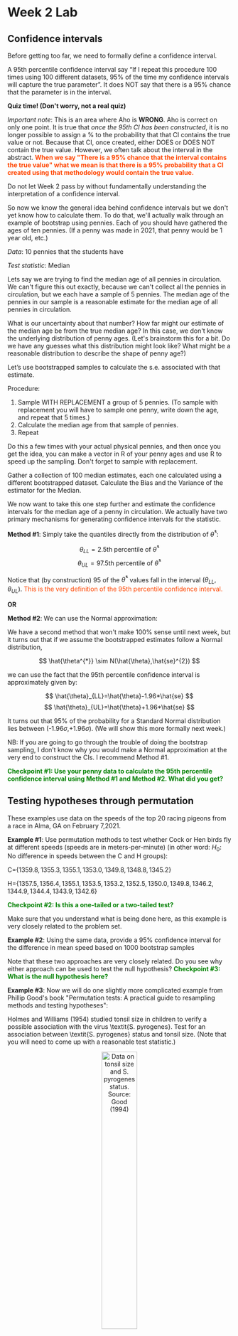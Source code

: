 Week 2 Lab
=============

Confidence intervals
-----------------------

Before getting too far, we need to formally define a confidence interval. 

A 95th percentile confidence interval say “If I repeat this procedure 100 times using 100 different datasets, 95% of the time my confidence intervals will capture the true parameter”. It does NOT say that there is a 95% chance that the parameter is in the interval.

**Quiz time! (Don't worry, not a real quiz)**

*Important note*: This is an area where Aho is **WRONG**. Aho is correct on only one point. It is true that *once the 95th CI has been constructed*, it is no longer possible to assign a $\%$ to the probability that that CI contains the true value or not. Because that CI, once created, either DOES or DOES NOT contain the true value. However, we often talk about the interval in the abstract. **<span style="color: orangered;">When we say "There is a 95$\%$ chance that the interval contains the true value" what we mean is that there is a 95$\%$ probability that a CI created using that methodology would contain the true value.</span>**

Do not let Week 2 pass by without fundamentally understanding the interpretation of a confidence interval. 

So now we know the general idea behind confidence intervals but we don't yet know how to calculate them. To do that, we'll actually walk through an example of bootstrap using pennies. Each of you should have gathered the ages of ten pennies. (If a penny was made in 2021, that penny would be 1 year old, etc.)

*Data*: 10 pennies that the students have

*Test statistic*: Median

Lets say we are trying to find the median age of all pennies in circulation. We can't figure this out exactly, because we can't collect all the pennies in circulation, but we each have a sample of 5 pennies. The median age of the pennies in our sample is a reasonable estimate for the median age of all pennies in circulation. 

What is our uncertainty about that number? How far might our estimate of the median age be from the true median age? In this case, we don't know the underlying distribution of penny ages. (Let's brainstorm this for a bit. Do we have any guesses what this distribution might look like? What might be a reasonable distribution to describe the shape of penny age?) 

Let’s use bootstrapped samples to calculate the s.e. associated with that estimate.

Procedure: 
1. Sample WITH REPLACEMENT a group of 5 pennies. (To sample with replacement you will have to sample one penny, write down the age, and repeat that 5 times.)
2. Calculate the median age from that sample of pennies.
3. Repeat

Do this a few times with your actual physical pennies, and then once you get the idea, you can make a vector in R of your penny ages and use R to speed up the sampling. Don't forget to sample with replacement.

Gather a collection of 100 median estimates, each one calculated using a different bootstrapped dataset. Calculate the Bias and the Variance of the estimator for the Median.

We now want to take this one step further and estimate the confidence intervals for the median age of a penny in circulation. We actually have two primary mechanisms for generating confidence intervals for the statistic.

**Method #1**: Simply take the quantiles directly from the distribution of $\hat{\theta}^{*}$:

$$
\theta_{LL} = \mbox{2.5th percentile of } \hat{\theta}^{*}
$$
$$
\theta_{UL} = \mbox{97.5th percentile of } \hat{\theta}^{*}
$$

Notice that (by construction) 95$%$ of the $\hat{\theta}^{*}$ values fall in the interval $(\theta_{LL},\theta_{UL})$. <span style="color: orangered;">This is the very definition of the 95th percentile confidence interval.</span>

**OR** 

**Method #2**: We can use the Normal approximation:

We have a second method that won't make 100\% sense until next week, but it turns out that if we assume the bootstrapped estimates follow a Normal distribution, 

$$
\hat{\theta^{*}} \sim N(\hat{\theta},\hat{se}^{2})
$$

we can use the fact that the 95th percentile confidence interval is approximately given by:

$$
\hat{\theta}_{LL}=\hat{\theta}-1.96*\hat{se}
$$
$$
\hat{\theta}_{UL}=\hat{\theta}+1.96*\hat{se}
$$

It turns out that 95$\%$ of the probability for a Standard Normal distribution lies between (-1.96$\sigma$,+1.96$\sigma$). (We will show this more formally next week.) 

NB: If you are going to go through the trouble of doing the bootstrap sampling, I don’t know why you would make a Normal approximation at the very end to construct the CIs. I recommend Method #1.

**<span style="color: green;">Checkpoint #1: Use your penny data to calculate the 95th percentile confidence interval using Method #1 and Method #2. What did you get?</span>**

Testing hypotheses through permutation
------------------------------------

These examples use data on the speeds of the top 20 racing pigeons from a race in Alma, GA on February 7,2021. 

**Example #1**: Use permutation methods to test whether Cock or Hen birds fly at different speeds (speeds are in meters-per-minute) (in other word: $H_{0}$: No difference in speeds between the C and H groups):

C=$\{1359.8,1355.3,1355.1,1353.0,1349.8,1348.8,1345.2\}$

H=$\{1357.5,1356.4,1355.1,1353.5,1353.2,1352.5,1350.0,1349.8,1346.2,1344.9,1344.4,1343.9,1342.6\}$

**<span style="color: green;">Checkpoint #2: Is this a one-tailed or a two-tailed test?</span>**

Make sure that you understand what is being done here, as this example is very closely related to the problem set.


**Example #2**: Using the same data, provide a 95% confidence interval for the difference in mean speed based on 1000 bootstrap samples

Note that these two approaches are very closely related. Do you see why either approach can be used to test the null hypothesis? **<span style="color: green;">Checkpoint #3: What is the null hypothesis here?</span>**

**Example #3**: Now we will do one slightly more complicated example from Phillip Good's book "Permutation tests: A practical guide to resampling methods and testing hypotheses":

Holmes and Williams (1954) studied tonsil size in children to verify a possible association with the virus \textit{S. pyrogenes}. Test for an association between \textit{S. pyrogenes} status and tonsil size. (Note that you will need to come up with a reasonable test statistic.)

<div class="figure" style="text-align: center">
<img src="Table2categories.png" alt="Data on tonsil size and S. pyrogenes status. Source: Good (1994)" width="40%" />
<p class="caption">(\#fig:unnamed-chunk-1)Data on tonsil size and S. pyrogenes status. Source: Good (1994)</p>
</div>

Now lets consider the full dataset, where tonsil size is divided into three categories. How would we do the test now? **<span style="color: green;">Checkpoint #4: What is the new test statistic? (There are many options.)</span>** What 'labels' do you permute?

<div class="figure" style="text-align: center">
<img src="Table3categories.png" alt="Fill dataset on tonsil size and S. pyrogenes status. Source: Good (1994)" width="50%" />
<p class="caption">(\#fig:unnamed-chunk-2)Fill dataset on tonsil size and S. pyrogenes status. Source: Good (1994)</p>
</div>

Basics of bootstrap and jackknife
------------------------------------

To get started with bootstrap and jackknife techniques, we start by working through a very simple example. First we simulate some data


```r
x<-seq(0,9,by=1)
```

This will constutute our "data". Let's print the result of sampling with replacement to get a sense for it...


```r
table(sample(x,size=length(x),replace=T))
```

```
## 
## 1 3 5 6 7 9 
## 1 2 1 2 3 1
```

Now we will write a little script to take bootstrap samples and calculate the means of each of these bootstrap samples


```r
xmeans<-vector(length=1000)
for (i in 1:1000)
  {
  xmeans[i]<-mean(sample(x,replace=T))
  }
```

The actual number of bootstrapped samples is arbitrary *at this point* but there are ways of characterizing the precision of the bootstrap (jackknife-after-bootstrap) which might inform the number of bootstrap samples needed. *In practice*, people tend to pick some arbitrary but large number of bootstrap samples because computers are so fast that it is often easy to draw far more samples than are actually needed. When calculation of the statistic is slow (as might be the case if you are using the samples to construct a phylogeny, for example), then you would need to be more concerned with the number of bootstrap samples. 

First, lets just look at a histogram of the bootstrapped means and plot the actual sample mean on the histogram for comparison



```r
hist(xmeans,breaks=30,col="pink")
abline(v=mean(x),lwd=2)
```

<img src="Week-2-lab_files/figure-html/unnamed-chunk-6-1.png" width="672" />

Calculating bias and standard error
-----------------------------------

From these we can calculate the bias and standard deviation for the mean (which is the "statistic"):

$$
\widehat{Bias_{boot}} = \left(\frac{1}{k}\sum^{k}_{i=1}\theta^{*}_{i}\right)-\hat{\theta}
$$


```r
bias.boot<-mean(xmeans)-mean(x)
bias.boot
```

```
## [1] -0.0543
```

```r
hist(xmeans,breaks=30,col="pink")
abline(v=mean(x),lwd=5,col="black")
abline(v=mean(xmeans),lwd=2,col="yellow")
```

<img src="Week-2-lab_files/figure-html/unnamed-chunk-7-1.png" width="672" />

$$
\widehat{s.e._{boot}} = \sqrt{\frac{1}{k-1}\sum^{k}_{i=1}(\theta^{*}_{i}-\bar{\theta^{*}})^{2}}
$$


```r
se.boot<-sd(xmeans)
```

We can find the confidence intervals in two ways:

Method #1: Assume the bootstrap statistics are normally distributed


```r
LL.boot<-mean(xmeans)-1.96*se.boot #where did 1.96 come from?
UL.boot<-mean(xmeans)+1.96*se.boot
LL.boot
```

```
## [1] 2.686381
```

```r
UL.boot
```

```
## [1] 6.205019
```

Method #2: Simply take the quantiles of the bootstrap statistics


```r
quantile(xmeans,c(0.025,0.975))
```

```
##   2.5%  97.5% 
## 2.6975 6.2000
```

Let's compare this to what we would have gotten if we had used normal distribution theory. First we have to calculate the standard error:


```r
se.normal<-sqrt(var(x)/length(x))
LL.normal<-mean(x)-qt(0.975,length(x)-1)*se.normal
UL.normal<-mean(x)+qt(0.975,length(x)-1)*se.normal
LL.normal
```

```
## [1] 2.334149
```

```r
UL.normal
```

```
## [1] 6.665851
```

In this case, the confidence intervals we got from the normal distribution theory are too wide.

**<span style="color: green;">Checkpoint #6: Does it make sense why the normal distribution theory intervals are too wide?</span>** Because the original were were uniformly distributed, the data has higher variance than would be expected and therefore the standard error is higher than would be expected.

There are two packages that provide functions for bootstrapping, 'boot' and 'boostrap'. We will start by using the 'bootstrap' package, which was originally designed for Efron and Tibshirani's monograph on the bootstrap. 

To test the main functionality of the 'bootstrap' package, we will use the data we already have. The 'bootstrap' function requires the input of a user-defined function to calculate the statistic of interest. Here I will write a function that calculates the mean of the input values.


```r
library(bootstrap)
theta<-function(x)
  {
    mean(x)
  }
results<-bootstrap(x=x,nboot=1000,theta=theta)
results
```

```
## $thetastar
##    [1] 4.1 4.2 5.9 5.6 3.0 4.0 4.5 6.7 5.7 4.9 3.6 3.4 4.2 4.5 6.4 4.1 3.3 4.4
##   [19] 3.9 4.1 4.2 5.5 4.1 4.4 5.4 4.4 4.0 5.2 3.8 4.2 4.3 4.0 4.6 4.0 3.7 4.8
##   [37] 4.9 4.3 5.3 5.0 3.1 5.7 2.8 4.7 3.4 4.7 4.5 3.8 4.3 5.7 3.4 4.2 3.9 4.3
##   [55] 4.4 4.4 5.6 5.3 4.7 3.3 3.7 3.4 3.5 6.4 4.0 4.8 4.4 4.7 4.7 3.6 3.8 4.1
##   [73] 5.7 2.8 4.9 4.9 5.6 4.8 3.8 5.8 5.6 3.9 4.8 3.9 5.1 4.3 6.0 5.3 2.3 5.4
##   [91] 6.7 4.3 4.4 4.5 5.1 4.4 6.1 5.1 4.2 4.3 4.4 4.6 5.0 3.8 3.8 4.2 4.9 4.2
##  [109] 3.3 3.6 4.5 4.3 3.7 4.6 3.9 4.4 4.7 5.5 4.2 4.5 3.1 4.8 5.0 4.6 5.4 4.4
##  [127] 4.0 1.3 4.8 5.2 4.6 4.1 5.5 4.2 5.6 4.3 3.3 5.8 4.6 4.2 4.9 3.7 5.3 3.9
##  [145] 2.8 5.3 4.0 4.9 3.6 3.0 4.0 4.5 3.4 3.6 4.4 5.3 3.6 6.7 4.5 3.2 5.4 3.9
##  [163] 3.9 4.9 4.7 3.2 5.0 6.8 4.4 3.8 3.9 4.9 4.6 3.4 4.1 3.7 5.8 4.6 4.7 4.3
##  [181] 5.4 4.6 4.9 5.2 5.4 5.2 4.4 5.6 4.2 3.2 5.5 3.9 5.1 5.7 3.9 4.7 4.8 4.9
##  [199] 6.2 2.7 4.2 4.7 6.7 5.0 4.7 5.0 3.2 5.5 4.6 4.1 5.7 4.5 4.8 4.5 4.3 3.7
##  [217] 4.5 4.4 5.5 3.5 3.8 3.1 4.6 3.6 6.0 4.1 3.7 3.8 3.9 4.7 4.6 6.6 3.8 6.0
##  [235] 4.1 4.3 3.3 6.1 4.8 4.1 5.2 5.4 4.2 5.5 4.4 4.1 4.2 4.4 5.2 5.5 3.2 5.1
##  [253] 2.6 3.7 3.8 4.7 5.4 3.5 4.8 4.0 2.7 4.9 5.7 4.7 5.5 5.0 3.4 4.3 5.4 4.1
##  [271] 4.5 5.1 3.3 4.4 3.9 4.2 5.3 4.7 6.5 6.7 2.8 4.8 3.9 5.4 4.1 5.5 5.1 4.4
##  [289] 5.9 4.6 3.6 3.6 2.9 4.0 4.4 4.5 5.3 4.0 4.8 3.5 3.8 3.7 4.8 5.0 3.7 5.3
##  [307] 4.4 4.4 3.2 3.7 6.1 3.7 4.3 4.2 5.8 4.9 5.3 4.6 5.1 6.0 4.5 2.3 2.8 3.2
##  [325] 4.3 2.9 4.3 4.3 4.7 5.0 4.3 5.3 3.5 3.3 4.4 5.5 3.8 4.5 3.4 4.7 3.8 4.8
##  [343] 3.5 5.6 4.7 5.0 4.9 4.1 5.0 5.8 4.8 4.9 4.1 4.5 4.8 4.4 4.7 2.9 5.9 3.3
##  [361] 5.3 5.2 4.7 4.3 4.9 3.4 5.6 4.6 6.7 4.1 5.0 5.2 3.7 2.2 5.1 3.7 4.0 4.5
##  [379] 5.1 4.6 4.6 5.7 5.4 4.1 4.9 6.8 5.3 4.6 3.5 3.8 4.6 4.1 3.7 3.7 5.0 4.5
##  [397] 5.1 4.1 4.5 4.1 3.5 3.5 4.8 4.6 4.4 4.1 5.3 3.8 5.2 4.5 4.1 4.9 4.3 4.9
##  [415] 3.8 4.8 3.4 4.2 4.3 4.1 4.1 4.0 4.5 3.5 4.7 5.0 5.2 3.2 4.5 4.4 4.3 4.4
##  [433] 4.3 4.3 3.0 4.6 3.8 3.9 3.6 4.6 4.5 5.3 5.7 6.3 3.8 3.6 5.3 4.8 5.0 2.3
##  [451] 3.8 3.8 3.9 3.5 3.6 3.5 4.8 3.5 6.6 4.3 3.7 4.5 5.2 3.5 4.8 6.9 5.8 5.7
##  [469] 5.9 5.6 4.3 4.8 6.8 2.7 3.4 5.0 3.5 6.3 4.0 2.2 4.3 4.5 5.0 4.9 5.7 2.8
##  [487] 4.3 4.0 4.1 4.6 4.0 3.3 2.4 3.8 4.4 4.4 4.6 4.1 4.6 5.1 6.5 3.9 5.1 4.3
##  [505] 2.8 4.0 6.2 1.6 3.2 4.8 4.3 5.5 5.0 3.5 4.5 4.3 5.4 5.9 4.1 4.9 4.7 4.0
##  [523] 5.2 5.8 4.9 4.4 2.6 4.6 4.7 3.6 3.9 3.4 3.7 6.4 4.8 6.5 3.9 4.2 3.1 5.0
##  [541] 4.6 5.8 5.0 4.0 3.9 5.2 4.0 4.9 3.7 2.3 2.9 3.4 3.8 5.5 4.0 5.5 3.4 2.5
##  [559] 2.9 6.0 6.3 4.5 4.2 5.0 3.2 4.4 3.7 4.4 5.2 4.0 6.5 3.6 4.6 5.6 3.9 2.0
##  [577] 3.4 3.8 5.7 3.8 5.0 4.3 5.8 4.9 4.4 5.7 4.3 5.1 4.4 3.0 2.8 5.1 6.4 4.6
##  [595] 3.5 6.0 3.8 3.6 4.3 4.3 4.0 6.9 5.3 4.5 5.6 5.7 2.9 4.6 4.6 5.1 4.6 4.6
##  [613] 3.6 3.2 4.6 3.6 5.6 4.4 2.5 5.1 2.4 4.3 4.5 4.4 4.8 5.6 5.6 3.9 4.5 5.0
##  [631] 5.3 4.3 2.7 4.1 3.7 5.4 4.9 3.6 4.4 5.4 5.0 4.1 3.2 4.8 4.6 4.5 2.7 4.8
##  [649] 4.2 3.8 5.4 4.4 4.3 4.7 5.9 4.2 5.8 4.2 3.3 4.9 2.6 4.0 4.5 3.3 3.0 5.7
##  [667] 5.2 3.8 3.8 3.5 4.8 4.2 3.4 4.5 4.5 5.6 2.8 4.8 3.2 3.7 3.6 4.1 4.6 4.7
##  [685] 5.1 3.7 4.5 4.4 5.0 4.1 5.2 4.8 3.8 3.8 5.1 3.6 5.4 4.2 4.8 3.9 5.1 6.2
##  [703] 3.5 4.2 4.7 4.3 4.2 6.2 4.5 4.7 4.3 4.9 5.0 4.9 3.6 4.6 4.7 4.9 5.3 5.4
##  [721] 5.7 5.3 5.1 4.8 5.7 4.8 4.3 4.5 4.5 5.7 3.2 3.5 3.8 3.9 4.4 4.7 4.7 5.3
##  [739] 3.7 4.9 4.3 4.0 4.1 3.9 5.3 2.9 5.2 4.5 4.5 5.4 4.4 5.1 3.8 3.2 4.2 4.3
##  [757] 5.6 2.9 2.5 3.3 3.2 4.1 3.8 4.5 5.0 4.0 4.3 3.6 4.8 5.2 5.8 5.8 5.4 1.7
##  [775] 4.6 4.5 4.2 3.3 3.9 4.7 6.2 4.1 4.8 5.1 5.6 4.1 4.9 5.0 5.2 3.9 4.8 6.1
##  [793] 5.8 4.0 3.1 3.5 4.9 3.6 5.4 3.4 5.2 5.4 4.1 4.3 5.0 3.6 5.0 4.8 5.1 5.4
##  [811] 6.1 4.9 5.9 4.6 4.3 4.4 4.6 4.3 5.2 3.5 3.6 2.9 4.5 3.7 4.8 4.9 3.8 5.1
##  [829] 3.8 5.0 6.5 4.9 4.4 4.6 4.2 2.9 5.1 4.6 5.3 4.0 5.8 5.8 4.7 5.5 5.5 5.2
##  [847] 5.1 5.0 5.1 5.6 4.5 5.1 4.3 3.7 4.0 4.9 5.1 5.3 5.4 5.3 5.2 6.7 3.7 6.5
##  [865] 5.2 3.7 4.5 3.9 5.8 3.2 5.1 3.9 3.7 4.6 2.7 5.0 5.4 3.2 4.2 4.8 3.7 3.7
##  [883] 2.4 3.0 3.5 5.3 4.5 4.2 4.7 4.9 5.0 3.5 4.9 5.3 4.1 4.6 4.3 3.2 5.3 4.9
##  [901] 4.0 5.2 3.8 4.6 3.7 3.6 5.4 4.8 4.0 3.6 3.8 3.5 4.6 5.2 4.0 4.5 5.5 4.6
##  [919] 5.2 3.0 6.5 3.7 5.0 5.2 5.0 2.2 5.7 4.2 5.2 4.6 6.3 5.0 5.8 3.2 4.4 3.4
##  [937] 2.9 4.4 5.4 5.2 4.2 4.2 4.0 5.0 4.8 4.4 5.1 3.2 5.8 2.3 4.9 4.4 4.0 5.0
##  [955] 5.6 3.8 6.0 4.2 4.0 5.0 4.0 4.1 3.8 2.3 3.5 5.7 5.3 3.6 3.9 6.3 3.9 3.7
##  [973] 4.8 5.0 4.6 4.1 4.4 3.5 3.6 4.0 4.7 4.3 5.4 6.3 5.0 4.5 3.9 4.2 3.6 4.0
##  [991] 3.4 5.3 4.3 5.0 3.2 4.0 4.4 4.3 5.8 4.1
## 
## $func.thetastar
## NULL
## 
## $jack.boot.val
## NULL
## 
## $jack.boot.se
## NULL
## 
## $call
## bootstrap(x = x, nboot = 1000, theta = theta)
```

```r
quantile(results$thetastar,c(0.025,0.975))
```

```
##   2.5%  97.5% 
## 2.7000 6.3025
```

Notice that we get exactly what we got last time. This illustrates an important point, which is that the bootstrap functions are often no easier to use than something you could write yourself.

You can also define a function of the bootstrapped statistics (we have been calling this theta) to pull out immediately any summary statistics you are interested in from the bootstrapped thetas.

Here I will write a function that calculates the bias of my estimate of the mean (which is 4.5 [i.e. the mean of the number 0,1,2,3,4,5,6,7,8,9])


```r
bias<-function(x)
  {
  mean(x)-4.5
  }
results<-bootstrap(x=x,nboot=1000,theta=theta,func=bias)
results
```

```
## $thetastar
##    [1] 6.4 5.2 4.3 5.7 3.9 4.1 4.5 5.4 5.2 3.3 2.9 2.7 3.4 4.2 5.4 5.1 3.3 2.2
##   [19] 3.4 4.9 5.5 5.9 3.8 2.8 2.6 5.6 4.8 4.5 3.8 2.5 3.9 5.0 4.5 3.0 5.5 4.0
##   [37] 6.2 6.8 4.9 5.1 6.3 5.2 3.4 3.5 4.2 4.5 5.5 5.2 3.9 4.4 3.7 2.7 4.2 3.6
##   [55] 4.3 5.8 4.1 3.8 5.0 3.5 3.8 5.4 6.0 4.5 4.7 5.3 2.9 4.8 3.1 4.5 5.4 5.5
##   [73] 3.4 4.5 2.8 3.6 5.0 4.5 5.5 5.3 5.1 4.1 5.7 4.7 5.8 3.2 5.1 4.5 5.3 4.9
##   [91] 5.0 4.8 5.3 4.7 4.2 4.6 4.7 5.1 4.0 4.7 4.3 5.2 5.6 3.8 4.7 3.1 3.6 3.9
##  [109] 3.8 5.0 5.5 4.0 5.9 4.5 4.7 4.6 6.0 4.3 3.8 2.0 4.5 4.2 4.4 3.6 4.4 5.0
##  [127] 6.4 3.4 2.6 6.8 4.7 6.0 3.6 6.7 3.4 5.5 3.6 6.6 5.9 5.1 5.8 4.7 2.9 6.9
##  [145] 3.0 4.8 4.8 4.0 3.3 3.7 3.9 4.4 4.4 3.7 3.0 3.1 4.5 6.3 3.8 5.0 6.1 3.8
##  [163] 3.1 5.3 4.6 3.5 3.9 5.1 5.4 5.5 3.8 4.0 2.9 3.9 4.5 5.2 4.6 6.1 5.1 4.2
##  [181] 4.8 5.3 3.8 3.7 3.5 3.9 4.9 4.9 4.4 4.5 4.8 3.5 5.9 2.9 5.0 4.8 3.6 3.5
##  [199] 4.7 5.5 4.6 3.3 3.8 5.1 4.1 5.2 5.6 3.3 3.1 5.0 4.5 3.9 5.4 3.9 3.0 5.1
##  [217] 4.2 6.5 4.1 4.3 4.4 3.4 6.2 4.7 4.5 2.9 4.2 5.2 3.4 5.2 4.5 4.8 5.8 4.7
##  [235] 5.4 4.2 5.0 6.5 4.1 4.9 4.2 5.6 6.6 5.1 5.5 2.8 3.2 5.1 5.2 5.9 3.7 4.4
##  [253] 4.3 4.6 3.1 4.3 6.1 5.4 3.9 3.5 4.9 4.5 5.0 4.5 4.5 6.6 3.8 3.2 4.3 3.7
##  [271] 2.1 5.2 5.2 4.3 3.9 5.3 5.2 5.3 3.8 5.0 2.8 3.4 3.5 3.9 5.6 3.3 5.6 3.5
##  [289] 4.1 4.6 4.6 3.1 5.5 3.8 3.6 5.0 4.4 4.1 3.8 2.5 4.9 4.2 4.8 5.2 6.1 4.0
##  [307] 5.1 3.6 4.8 4.1 4.9 4.7 3.1 4.5 2.8 4.6 3.3 4.8 4.2 4.6 4.8 4.5 3.5 3.5
##  [325] 4.2 4.7 4.5 5.1 5.2 4.2 3.6 3.7 4.9 5.4 4.7 5.9 5.1 3.3 4.7 5.8 4.5 3.9
##  [343] 3.5 5.4 2.6 5.0 5.5 3.3 4.5 3.7 4.1 5.8 3.8 3.8 2.9 2.2 2.8 5.0 3.8 5.6
##  [361] 2.6 3.5 4.1 5.2 4.4 3.3 4.8 5.0 5.9 2.5 5.4 5.0 5.9 3.2 4.4 6.0 4.6 5.2
##  [379] 3.0 3.7 3.6 4.8 4.0 5.2 3.7 5.5 4.8 5.5 5.5 5.2 3.6 4.2 4.3 5.1 4.6 5.0
##  [397] 3.9 4.9 3.5 5.3 5.0 4.1 4.6 4.1 4.3 5.5 6.3 3.3 4.7 4.0 4.8 5.2 5.0 5.0
##  [415] 3.2 4.4 3.7 3.7 4.8 5.5 6.1 3.7 3.7 4.7 2.8 5.1 2.6 6.3 4.1 5.1 3.7 6.0
##  [433] 4.8 5.6 2.2 4.5 5.8 4.8 4.4 4.1 5.3 4.8 4.7 5.1 2.7 4.2 4.5 4.9 3.6 5.9
##  [451] 3.8 4.9 3.6 5.4 3.9 3.7 4.0 4.1 4.1 4.2 4.8 4.2 4.1 5.5 4.9 4.9 7.2 4.4
##  [469] 4.0 4.6 4.0 5.4 3.5 3.4 4.4 4.6 5.9 5.2 3.6 6.0 4.0 2.7 4.8 2.6 4.1 4.7
##  [487] 4.5 3.6 4.8 4.4 4.0 3.7 4.1 3.0 3.7 4.7 4.1 4.3 4.7 6.7 4.1 5.4 3.0 4.5
##  [505] 4.2 5.0 5.1 5.1 4.8 4.2 5.3 5.6 5.7 5.1 3.8 5.8 4.6 5.7 3.8 4.0 3.5 4.6
##  [523] 3.4 5.7 4.4 3.6 4.0 3.5 4.4 5.0 5.1 5.1 5.2 4.8 5.0 4.1 5.2 5.5 6.0 3.9
##  [541] 4.8 4.5 3.2 4.4 3.3 4.5 4.4 3.7 3.1 4.4 4.1 4.2 4.7 3.9 3.1 3.4 4.8 5.5
##  [559] 5.6 5.2 4.4 3.7 3.1 4.8 5.5 5.0 5.4 3.7 4.4 4.9 3.9 5.2 4.3 5.0 4.2 3.5
##  [577] 4.5 4.8 4.6 5.3 3.8 5.2 4.6 4.4 5.0 4.2 4.7 3.4 3.9 4.4 3.6 5.2 4.4 3.3
##  [595] 4.9 3.8 4.0 4.0 6.3 5.5 4.7 3.6 3.6 4.5 3.8 5.6 3.7 5.0 5.0 4.5 3.1 4.1
##  [613] 4.7 3.3 4.8 5.6 1.9 4.0 5.4 4.4 3.7 4.1 4.0 4.4 5.0 4.6 4.4 5.2 5.1 6.1
##  [631] 4.2 3.6 4.4 5.1 5.2 5.4 5.4 3.8 4.7 4.6 4.1 5.5 6.4 5.8 4.8 6.1 4.7 3.4
##  [649] 4.8 4.5 4.4 4.4 5.5 5.1 4.2 3.4 3.4 7.3 5.3 4.9 4.0 5.2 5.5 4.5 4.8 3.8
##  [667] 5.2 3.9 5.8 4.3 5.1 6.0 4.4 6.0 3.2 5.6 5.8 4.2 5.3 4.2 3.8 4.3 6.7 4.4
##  [685] 4.6 4.3 4.3 3.8 2.9 3.6 4.3 4.7 5.0 3.6 4.2 5.5 4.9 5.8 4.7 5.2 4.4 3.4
##  [703] 3.6 4.7 3.2 4.4 3.7 5.4 4.3 3.6 4.5 5.9 4.0 6.0 4.8 4.9 5.1 5.9 5.2 4.6
##  [721] 6.0 5.9 3.9 2.9 6.3 5.6 5.2 4.8 5.4 3.4 4.8 4.5 4.7 4.8 2.5 3.0 3.7 5.4
##  [739] 5.3 3.3 4.2 4.7 3.3 4.8 5.8 5.1 4.4 3.3 3.6 5.0 4.9 5.0 4.9 3.8 4.2 4.2
##  [757] 2.8 3.9 4.8 4.6 3.6 2.4 4.1 5.3 4.7 3.9 3.6 3.7 4.8 5.1 4.2 5.0 5.2 4.6
##  [775] 6.2 6.0 6.1 2.9 3.5 5.7 3.9 3.7 4.5 5.3 4.2 3.3 4.4 4.2 3.1 4.4 4.2 3.6
##  [793] 4.8 4.3 4.2 4.4 4.9 4.2 5.1 3.6 2.2 4.8 3.9 5.3 5.0 4.6 6.2 2.9 4.3 4.9
##  [811] 4.8 4.9 5.6 5.1 3.0 6.1 4.3 4.6 4.4 4.5 4.8 2.4 3.7 5.0 5.2 3.9 4.3 4.9
##  [829] 6.4 3.1 4.8 4.7 3.1 3.7 4.0 4.8 5.5 3.2 4.5 4.9 4.9 4.7 3.5 4.3 5.4 4.9
##  [847] 3.1 5.8 4.3 4.2 3.8 4.2 3.7 4.4 5.0 5.3 5.5 3.5 5.2 4.9 6.2 4.6 5.8 5.2
##  [865] 3.6 3.5 4.6 4.9 6.6 3.9 3.3 2.5 5.2 4.8 5.2 4.3 5.4 3.8 3.8 3.6 3.3 7.2
##  [883] 6.0 3.5 5.0 3.8 5.3 4.9 3.8 5.4 3.6 4.6 4.8 3.8 4.5 4.8 5.4 6.0 3.9 4.5
##  [901] 4.0 5.7 5.6 3.0 4.4 5.1 6.2 3.5 4.3 5.3 3.8 5.1 5.7 4.4 3.8 3.3 6.6 4.7
##  [919] 3.6 4.6 5.5 3.1 5.0 2.9 2.7 3.5 4.6 4.4 5.7 3.9 5.2 5.7 6.7 4.2 4.0 5.0
##  [937] 4.0 3.9 5.4 5.2 4.8 4.5 6.3 4.2 6.0 4.4 6.5 3.7 6.2 3.7 5.0 3.7 2.9 4.3
##  [955] 5.9 6.5 5.7 6.4 4.7 5.5 4.4 4.8 3.5 3.6 4.6 3.3 5.4 2.7 5.6 2.9 4.7 3.8
##  [973] 4.3 3.5 5.7 3.8 4.6 3.6 4.0 4.5 3.3 5.3 4.1 3.9 3.1 4.8 4.7 3.0 4.8 3.9
##  [991] 2.4 6.1 3.2 5.1 3.8 2.1 3.8 3.2 4.8 4.9
## 
## $func.thetastar
## [1] -0.0077
## 
## $jack.boot.val
##  [1]  0.52521994  0.38276836  0.35226586  0.15000000  0.01162791 -0.06307278
##  [7] -0.19076087 -0.41860465 -0.46607670 -0.56040462
## 
## $jack.boot.se
## [1] 1.085112
## 
## $call
## bootstrap(x = x, nboot = 1000, theta = theta, func = bias)
```

Compare this to 'bias.boot' (our result from above). Why might it not be the same? Try running the same section of code several times. See how the value of the bias ($func.thetastar) jumps around? We should not be surprised by this because we can look at the jackknife-after-bootstrap estimate of the standard error of the function (in this case, that function is the bias) and we can see that it is not so small that we wouldn't expect some variation in these values.

Remember, everything we have discussed today are estimates. The statistic as applied to your data will change with new data, as will the standard error, the confidence intervals - everything! All of these values have sampling distributions and are subject to change if you repeated the procedure with new data.

Note that we can calculate any function of $\theta^{*}$. A simple example would be the 72nd percentile:


```r
perc72<-function(x)
  {
  quantile(x,probs=c(0.72))
  }
results<-bootstrap(x=x,nboot=1000,theta=theta,func=perc72)
results
```

```
## $thetastar
##    [1] 3.5 4.7 5.5 5.1 4.0 5.4 4.8 4.5 4.5 4.7 5.4 4.0 4.8 3.7 3.2 4.1 4.2 4.3
##   [19] 4.7 4.7 3.3 3.0 4.6 3.4 5.1 4.5 3.1 3.4 4.5 4.2 3.3 4.1 4.6 5.3 3.6 3.9
##   [37] 5.4 4.7 4.0 4.2 4.7 4.8 4.5 3.8 5.2 4.1 5.4 4.7 5.2 3.5 2.2 4.6 4.7 5.7
##   [55] 3.9 5.6 4.4 4.7 4.6 3.1 4.1 2.1 3.8 5.6 3.7 3.7 4.9 5.0 3.6 6.5 4.8 7.2
##   [73] 5.1 4.8 6.0 4.9 3.9 2.8 6.0 4.5 4.0 4.0 4.7 4.5 3.4 4.8 3.4 2.9 2.9 3.0
##   [91] 5.5 6.4 5.6 3.4 4.5 4.3 4.6 4.4 5.5 4.4 5.8 3.5 5.5 3.9 3.4 5.5 4.5 5.3
##  [109] 4.9 2.6 4.4 4.1 3.5 5.8 4.3 5.6 5.0 5.8 4.7 4.5 5.5 4.3 4.9 4.0 4.1 6.1
##  [127] 4.8 5.2 3.5 4.5 3.9 5.1 3.9 4.1 3.9 3.2 4.7 5.4 4.5 4.7 5.9 4.2 5.4 4.4
##  [145] 5.5 5.4 3.9 2.8 5.2 3.1 4.3 3.5 4.2 6.2 5.6 5.4 4.5 4.9 4.4 4.8 5.5 4.1
##  [163] 3.8 4.8 5.8 4.8 3.8 5.6 4.9 4.4 3.4 3.6 4.0 2.5 6.0 4.6 3.9 2.7 3.5 2.7
##  [181] 5.4 4.5 5.6 5.2 4.3 3.9 3.9 3.2 4.7 4.7 5.3 5.3 3.2 2.7 4.8 4.6 4.6 5.1
##  [199] 6.0 5.4 2.9 5.8 6.2 3.6 5.1 4.2 5.4 5.2 5.1 3.8 4.9 5.5 6.4 4.8 3.0 4.8
##  [217] 5.6 5.0 4.2 3.0 3.9 3.6 4.1 5.1 4.5 5.8 4.5 5.4 4.7 4.7 3.5 4.8 5.2 3.2
##  [235] 3.5 4.8 3.8 4.7 4.3 5.1 2.9 3.8 4.8 6.0 3.1 3.7 4.5 5.7 3.8 3.5 4.1 4.4
##  [253] 4.9 5.3 4.6 4.4 5.1 4.4 3.8 2.7 4.0 5.9 4.0 4.6 3.8 4.3 4.4 2.5 5.0 5.7
##  [271] 4.9 4.1 4.8 4.9 4.8 3.8 5.4 4.6 4.1 5.6 5.1 2.9 3.7 6.4 3.7 5.1 5.8 3.6
##  [289] 4.1 4.8 4.5 5.4 4.1 5.3 4.1 5.3 3.3 5.6 5.2 3.6 4.2 3.8 3.1 4.6 4.7 5.3
##  [307] 4.2 3.6 3.6 4.4 4.3 4.9 6.2 4.8 3.4 4.3 6.3 3.7 4.4 4.7 3.7 4.3 4.9 4.7
##  [325] 7.0 4.9 5.3 3.9 2.9 3.6 3.9 5.6 3.7 3.7 4.5 5.1 4.4 3.7 4.7 3.4 3.6 3.9
##  [343] 6.0 4.8 4.7 5.0 5.0 7.2 5.1 2.3 5.5 4.3 4.4 5.3 4.7 4.3 5.4 5.1 3.7 3.1
##  [361] 4.6 5.1 4.4 4.6 5.5 4.6 4.8 4.1 3.8 5.5 4.9 4.0 4.3 3.8 6.2 6.1 5.2 4.2
##  [379] 4.8 5.0 3.9 3.1 5.1 5.7 3.9 3.7 6.2 4.6 5.3 4.3 4.4 5.1 4.8 4.1 5.1 3.8
##  [397] 3.7 3.6 4.9 5.3 4.5 4.6 4.6 3.5 6.2 4.4 5.8 5.3 4.6 4.1 5.8 5.1 6.7 5.3
##  [415] 4.9 3.2 6.9 4.9 4.2 3.8 4.1 3.5 5.3 4.9 5.5 5.2 3.8 3.0 4.2 2.9 6.2 5.8
##  [433] 4.8 4.4 5.5 4.5 4.4 3.9 5.5 4.4 5.4 5.1 5.1 4.8 5.0 3.5 3.6 3.8 4.2 4.5
##  [451] 3.0 3.8 6.6 3.0 4.7 3.2 5.4 5.0 4.0 3.8 4.8 3.7 3.2 4.1 5.2 4.0 3.9 3.8
##  [469] 4.5 4.4 3.5 3.6 4.5 5.0 5.4 2.8 5.3 5.3 4.2 4.6 5.6 5.6 5.8 4.2 3.4 4.2
##  [487] 3.0 3.8 5.7 5.2 5.1 4.7 4.6 4.4 4.1 5.1 5.4 4.9 4.8 4.4 4.3 5.7 5.3 4.9
##  [505] 4.1 2.9 3.2 5.7 3.5 4.8 5.5 4.9 5.8 4.3 4.8 3.1 3.5 4.4 5.5 5.2 3.4 4.3
##  [523] 5.3 4.0 4.5 3.4 4.3 4.8 4.2 4.7 5.6 4.9 5.4 4.0 5.7 4.3 3.6 4.9 4.1 3.9
##  [541] 5.2 5.0 4.2 6.0 4.8 4.5 3.7 4.4 4.3 3.6 4.6 5.3 4.1 6.1 4.9 4.4 4.8 3.8
##  [559] 4.0 6.1 4.3 4.5 3.2 5.3 3.7 3.9 5.5 4.5 4.7 4.1 5.3 3.3 4.5 3.7 3.7 5.5
##  [577] 5.3 5.3 4.3 2.8 5.6 4.4 5.8 4.7 4.1 4.7 3.5 5.7 3.4 2.9 3.3 3.7 4.8 4.4
##  [595] 2.2 4.1 5.3 5.4 5.0 4.7 3.4 4.2 3.2 4.9 4.6 3.9 5.1 3.6 4.0 4.4 4.2 4.0
##  [613] 4.2 4.3 3.8 5.0 4.8 5.6 3.7 3.4 4.2 4.7 5.5 3.2 6.0 4.3 5.2 6.0 4.5 5.5
##  [631] 3.9 5.6 3.3 6.4 5.2 2.8 5.7 3.2 5.1 5.3 3.8 4.3 4.8 5.1 3.8 5.9 4.2 5.0
##  [649] 4.8 3.7 3.0 4.3 3.7 4.7 4.3 3.7 3.7 4.4 4.2 4.5 4.3 4.0 4.8 4.1 4.5 4.7
##  [667] 3.6 4.7 3.6 4.8 4.8 4.2 5.6 4.1 4.3 3.6 4.7 5.2 6.4 5.2 4.3 4.4 5.2 4.2
##  [685] 6.4 4.6 5.5 5.5 4.1 3.9 4.7 4.9 3.9 5.7 5.2 5.1 3.7 3.9 6.0 5.4 5.1 3.3
##  [703] 5.3 3.5 6.1 5.0 5.4 4.4 4.5 4.8 5.3 4.8 4.7 4.1 4.1 5.3 2.8 4.1 4.8 4.0
##  [721] 5.5 4.1 5.2 5.5 3.8 4.2 3.2 5.4 3.3 4.6 4.6 3.3 5.4 5.9 4.3 3.7 4.1 3.3
##  [739] 5.3 4.9 4.5 4.9 4.9 3.6 2.9 4.1 4.5 4.2 3.5 3.5 4.7 5.3 7.3 5.5 5.7 3.7
##  [757] 6.1 4.2 3.2 4.9 5.8 6.8 5.0 5.6 5.0 3.4 4.0 4.8 5.3 3.1 4.2 3.4 4.3 5.0
##  [775] 5.5 4.1 4.8 2.0 5.7 4.3 5.1 4.1 5.2 3.8 4.8 3.1 4.7 4.2 4.2 2.7 4.3 3.0
##  [793] 4.3 6.2 3.6 4.3 5.5 3.1 4.6 3.7 4.6 4.9 5.7 5.1 4.1 4.1 4.9 3.7 4.9 3.9
##  [811] 4.8 5.1 5.1 2.9 5.8 3.7 4.3 4.3 4.6 5.3 4.1 4.8 4.5 3.2 3.3 4.5 3.5 5.6
##  [829] 4.5 2.5 4.3 5.2 5.5 3.5 4.4 3.9 3.8 4.5 5.1 4.6 4.5 4.5 5.3 4.1 6.1 4.5
##  [847] 3.0 5.5 5.6 4.8 3.2 4.1 5.3 6.5 5.0 5.0 4.1 6.6 4.5 4.3 5.3 5.2 3.7 3.9
##  [865] 5.0 4.4 5.4 4.4 4.4 3.3 4.0 6.5 4.8 3.7 5.0 4.5 4.7 4.6 4.5 4.0 3.2 5.5
##  [883] 3.7 4.4 3.0 3.8 4.5 4.0 5.2 4.0 5.3 4.4 5.7 3.2 6.4 5.0 4.3 5.3 3.4 4.2
##  [901] 4.1 4.3 4.2 4.3 3.9 3.2 3.7 3.6 5.2 4.5 4.0 3.9 4.5 4.4 5.0 3.9 4.5 3.8
##  [919] 4.0 3.6 3.8 4.1 4.7 4.0 4.8 3.5 3.9 3.8 3.8 5.0 3.8 4.0 4.7 3.7 6.2 5.8
##  [937] 5.4 4.4 4.5 4.9 4.1 3.8 5.4 5.0 3.1 5.9 3.9 4.7 5.4 3.6 5.7 3.4 4.5 4.3
##  [955] 4.7 4.7 5.3 4.2 4.1 5.8 5.6 4.9 5.3 3.7 4.2 5.4 4.4 5.3 4.0 5.2 3.4 4.7
##  [973] 4.6 4.9 6.1 3.7 2.8 3.6 3.4 5.2 4.1 5.1 4.4 4.5 4.6 4.4 5.6 4.2 4.5 4.1
##  [991] 4.6 4.0 5.4 4.5 4.3 3.2 3.2 5.7 5.3 4.3
## 
## $func.thetastar
## 72% 
##   5 
## 
## $jack.boot.val
##  [1] 5.400 5.400 5.300 5.200 5.100 4.944 4.900 4.800 4.612 4.500
## 
## $jack.boot.se
## [1] 0.9056057
## 
## $call
## bootstrap(x = x, nboot = 1000, theta = theta, func = perc72)
```

On Tuesday we went over an example in which we bootstrapped the correlation coefficient between LSAT scores and GPA. To do that, we sampled pairs of (LSAT,GPA) data with replacement. Here is a little script that would do something like that using (X,Y) data that are independently drawn from the normal distribution


```r
xdata<-matrix(rnorm(30),ncol=2)
```

Everyone's data is going to be different. With such a small sample size, it would be easy to get a positive or negative correlation by random change, but on average across everyone's datasets, there should be zero correlation because the two columns are drawn independently.


```r
n<-15
theta<-function(x,xdata)
  {
  cor(xdata[x,1],xdata[x,2])
  }
results<-bootstrap(x=1:n,nboot=50,theta=theta,xdata=xdata) 
#NB: xdata is passed to the theta function, not needed for bootstrap function itself
```

Notice the parameters that get passed to the 'bootstrap' function are: (1) the indexes which will be sampled with replacement. This is different that the raw data but the end result is the same because both the indices and the raw data get passed to the function 'theta' (2) the number of bootrapped samples (in this case 50) (3) the function to calculate the statistic (4) the raw data.

Lets look at a histogram of the bootstrapped statistics $\theta^{*}$ and draw a vertical line for the statistic as applied to the original data.


```r
hist(results$thetastar,breaks=30,col="pink")
abline(v=cor(xdata[,1],xdata[,2]),lwd=2)
```

<img src="Week-2-lab_files/figure-html/unnamed-chunk-17-1.png" width="672" />

Parametric bootstrap
---------------------

Let's do one quick example of a parametric bootstrap. We haven't introduced distributions yet (except for the Gaussian, or Normal, distribution, which is the most familiar), so lets spend a few minutes exploring the Gamma distribution, just so we have it to work with for testing out parametric bootstrap. All we need to know is that the Gamma distribution is a continuous, non-negative distribution that takes two parameters, which we call "shape" and "rate". Lets plot a few examples just to see what a Gamma distribution looks like. (Note that the Gamma distribution can be parameterized by "shape" and "rate" OR by "shape" and "scale", where "scale" is just 1/"rate". R will allow you to use either (shape,rate) or (shape,scale) as long as you specify which you are providing.

<img src="Week-2-lab_files/figure-html/unnamed-chunk-18-1.png" width="672" />


Let's generate some fairly sparse data from a Gamma distribution


```r
original.data<-rgamma(10,3,5)
```

and calculate the skew of the data using the R function 'skewness' from the 'moments' package. 


```r
library(moments)
theta<-skewness(original.data)
head(theta)
```

```
## [1] 1.737746
```

What is skew? Skew describes how assymetric a distribution is. A distribution with a positive skew is a distribution that is "slumped over" to the right, with a right tail that is longer than the left tail. Alternatively, a distribution with negative skew has a longer left tail. Here we are just using it for illustration, as a property of a distribution that you may want to estimate using your data.

Lets use 'fitdistr' to fit a gamma distribution to these data. This function is an extremely handy function that takes in your data, the name of the distribution you are fitting, and some starting values (for the estimation optimizer under the hood), and it will return the parameter values (and their standard errors). We will learn in a couple weeks how R is doing this, but for now we will just use it out of the box. (Because we generated the data, we happen to know that the data are gamma distributed. In general we wouldn't know that, and we will see in a second that our assumption about the shape of the data really does make a difference.)


```r
library(MASS)
fit<-fitdistr(original.data,dgamma,list(shape=1,rate=1))
# fit<-fitdistr(original.data,"gamma")
# The second version would also work.
fit
```

```
##     shape       rate  
##   5.943965   8.740674 
##  (2.587062) (3.969645)
```

Now lets sample with replacement from this new distribution and calculate the skewness at each step:


```r
results<-c()
for (i in 1:1000)
  {
  x.star<-rgamma(length(original.data),shape=fit$estimate[1],rate=fit$estimate[2])
  results<-c(results,skewness(x.star))
  }
head(results)
```

```
## [1] -0.18019640 -0.17320107  0.91371166 -0.08048664  0.99537350  1.25539045
```

```r
hist(results,breaks=30,col="pink",ylim=c(0,1),freq=F)
```

<img src="Week-2-lab_files/figure-html/unnamed-chunk-22-1.png" width="672" />

Now we have the bootstrap distribution for skewness (the $\theta^{*}$ s), we can compare that to the equivalent non-parametric bootstrap:


```r
results2<-bootstrap(x=original.data,nboot=1000,theta=skewness)
results2
```

```
## $thetastar
##    [1]  1.682541950  0.066184785  1.014002421  2.084731523  1.715442421
##    [6]  1.400293111  1.652280896 -0.297194115  1.144658955  1.119846536
##   [11]  2.041629894 -0.252358922  2.102055847  1.798053023  2.071709151
##   [16] -0.856642823  1.782097076  0.682615045 -0.438981934 -0.156114834
##   [21] -0.235503282 -0.353805395  1.687504572 -0.347419286  0.965861958
##   [26]  1.640447703 -0.290345473  1.090154713  1.398255216  0.273680459
##   [31] -0.940229189 -1.021500361  1.348391471  0.097697273  0.655609815
##   [36]  2.000760798  1.732106249  0.204658798 -0.647894957  2.183360406
##   [41]  1.893052186  2.470055886 -0.580446607  2.174754490  0.975337023
##   [46]  1.687087063  0.038965276  1.906529109 -1.247924836  1.715160585
##   [51]  1.522491995 -0.034712648 -0.748613824  0.386865234  1.452784168
##   [56]  0.139432152  0.005854342  0.741577157 -0.096281122  0.996669875
##   [61]  1.341316368 -0.493309533 -0.448963911 -0.208193352  1.381004215
##   [66]  0.662467461  1.660148501  1.816545712  0.929459108  1.309880493
##   [71] -0.236479382  0.358878470 -0.324765573  1.181700938  1.287219698
##   [76]  1.205383556 -0.488155089  2.022685036  1.817554239 -0.104148357
##   [81]  1.716597132  1.887465223 -0.915942512 -0.348980149  1.519662681
##   [86]  1.897210278  0.354165666  1.963382396  0.028823886 -0.071209691
##   [91] -0.487139655  1.045389642  0.301749333  1.031279643  2.310949536
##   [96] -0.024145261  0.667546237  1.583205916  1.725067860  0.558380705
##  [101]  0.780439648 -0.355478839  1.781306386  1.803808417  1.502709815
##  [106]  1.251013972  1.810896097 -0.455231781 -0.231955164  0.384645418
##  [111]  1.520091966  1.577182381  2.175937593 -0.677758366  1.466613721
##  [116]  2.152816268 -0.030673420  1.723180265  0.608379008  2.395873046
##  [121] -0.680071537  1.967488067  2.120743511  0.214325465 -0.554645955
##  [126]  1.924864756  1.047856985 -0.592185858  0.539360554  1.049038957
##  [131]  1.918338014  0.587679620  0.690548619  1.666173937  2.448278892
##  [136]  1.056216166  1.761472259  1.811658392  1.793660350  1.703164014
##  [141]  1.209253910  1.231536982  1.618007761  1.681295894  1.749688159
##  [146]  0.496963277  1.758465427  1.292034705  1.180518787 -0.285968867
##  [151]  1.410070673  0.673210481 -0.193201347  1.776695114 -0.361816219
##  [156]  1.174835697 -0.891834196 -0.483914180 -0.175254068  1.713602017
##  [161] -0.609496712  1.131252010  0.030229593 -0.093710492  1.290768036
##  [166] -0.287825850 -0.534442403  1.153350261 -0.634527834  0.614397911
##  [171]  1.014308641 -0.464469858  1.805196866  0.122767878  1.161597216
##  [176]  1.992482553  1.813027951  1.661199972 -0.289730075  1.114437974
##  [181]  1.508447370  1.013224429  1.134740562  1.632947165  1.967917108
##  [186]  1.816545712 -0.218647240  0.130468038  1.378834491  1.158424882
##  [191]  1.531190048  1.122683457  2.031028668  0.644275430  1.156423369
##  [196] -0.764391101  0.041192673  0.439818094  1.628689540  1.093592889
##  [201]  1.706699858  1.702122360 -0.909831091  1.171795433  1.851682177
##  [206]  1.049446551  0.290840255  1.220063969  0.613026822  1.743932815
##  [211]  0.945631277  0.093576053  0.276133859  1.792224919  2.255372680
##  [216]  1.129779119  1.139450219 -0.429526758  1.901647054  0.553521015
##  [221]  0.027507004  1.700958005  1.498544318  1.939506315 -0.104691714
##  [226] -0.721160734 -0.204984692  1.735787129  1.179034267 -0.455047854
##  [231]  0.247964695  0.589130154  0.636198756  2.111812451  0.629919338
##  [236] -0.348823122 -0.307678044 -0.165316687  1.044076229 -0.509971079
##  [241] -0.741668414  0.231676407 -0.054749682  1.277013984  1.864582023
##  [246]  1.859441841 -0.346612570  1.821473885  1.173482404  1.781309177
##  [251]  0.570499759  0.460731995 -0.799509025  1.726873360  1.197200537
##  [256]  0.384333006 -0.310727549 -0.589799390  0.078512986  0.109097563
##  [261]  1.167758594  1.077348357  0.394798298  2.034151522  0.242370607
##  [266]  0.092134814  2.152542591 -0.322281438  0.790595983  1.716663992
##  [271]  0.688816673  1.243948782  0.146431144  0.480787455  1.187343470
##  [276] -0.603719480  1.629241028  1.350496810  0.716081983 -0.072700113
##  [281]  2.260394081  1.798311237  1.750785705  0.674456712  0.172592694
##  [286] -0.693847756 -0.049915144  0.920551142 -0.002399170  0.108954553
##  [291]  2.299765504 -0.813899764  1.132344264 -0.801473781  1.819753957
##  [296]  1.133845485  1.985170647  1.053085795 -0.074467016  0.399984278
##  [301]  0.014416477 -1.729083315 -0.629654652  0.240634709  1.144749497
##  [306]  0.925844247 -0.241404529  1.866772095  2.017564984  1.534268281
##  [311] -1.132909746  0.349406520  0.594450470 -0.197414415  1.997903071
##  [316]  1.896177894 -0.027177658 -0.270989431  0.494320133  0.323221837
##  [321]  1.760613376  1.999839614  1.072339827  1.073152405  1.170015933
##  [326]  1.993219344 -1.233051716  1.209771371  1.033063023 -0.164552217
##  [331]  1.922939576  1.277324576  0.668203482  0.673210481  0.041787619
##  [336]  1.737360452 -0.331111862  0.660125360  1.935117732  1.259526487
##  [341]  2.259278825  1.758620127  0.144755418  1.161874957  1.153492177
##  [346] -0.395148527  2.000651443  2.197638173  1.011969844  1.315981688
##  [351]  1.785978634 -0.842183330  0.136956981 -0.290661997  1.164361906
##  [356]  1.798383700  0.099599785  1.092039188  1.444040824  1.928074806
##  [361]  1.974270310  1.951562575  1.482198880  1.289724908  1.636351922
##  [366]  0.475687478  1.429234526  1.843175792  1.895888531  1.824885210
##  [371]  0.006216596 -0.532159042 -0.854022388 -1.001418552 -1.613031528
##  [376]  1.369201961 -0.155048203 -0.320067209 -0.406224411  1.287371096
##  [381]  1.231536982  0.721929588 -0.679990315  0.578781399 -0.704887646
##  [386]  1.320037352  1.021247062 -0.330668211  1.858267460 -0.637259738
##  [391] -0.851226287  1.759622135  1.710404209 -0.081476348  1.083674011
##  [396]  1.610617442  1.389685304 -0.106360665  1.723226542  2.042332688
##  [401]  1.924786826  1.118428345  0.321085740  0.355968186  2.069743375
##  [406]  2.414026551  1.183348008 -0.548118601  0.217507544  0.010360694
##  [411]  1.859441841  0.056172920  0.195830658  1.217644773  1.195902027
##  [416]  0.362795813  0.680308996  1.399546223  1.488509283  1.186646149
##  [421]  1.770117872 -0.733790834  2.194317285  0.035390349  1.731115099
##  [426]  1.750889018  1.854903245 -0.527105946 -0.565758176  0.360013552
##  [431] -0.041808941 -0.629462114  2.100823574  0.308100998  1.797815055
##  [436] -0.450265169  0.279144743  1.962763162  0.389404230 -0.948493593
##  [441]  2.034594056 -0.446484779  1.827942254 -0.077287972  1.339820080
##  [446]  1.755848439  1.773033206  1.128117358 -0.717328282  1.254225489
##  [451]  1.824402392  1.398255216  1.828241151  2.031797231 -0.320401004
##  [456]  1.983599420 -0.286534827  1.834256256  1.895742656  2.274702698
##  [461]  1.187616817 -0.061951244  1.911809679 -0.094200619  0.691737953
##  [466] -0.659169044 -0.768073034  0.554944105 -0.476938524  0.106049252
##  [471]  2.277258235 -0.603330890  0.388045359  1.125660843  1.207834636
##  [476]  1.358757963  1.138178645  1.740056415 -0.778083395 -0.854416476
##  [481]  1.235888463  0.610232870  0.627381572  1.018204366  1.586562288
##  [486]  2.040603908  1.025450067  1.763737157  1.884937194  1.729466020
##  [491]  1.052340538  0.089929623 -0.720263295  0.081729573  1.733061306
##  [496] -0.535068079 -0.040599032  0.653715295 -1.126559855 -0.486667066
##  [501]  0.264672371  1.224183513  2.189506510 -0.894253591 -0.355157948
##  [506]  1.058727217  1.070281892  1.961612837  1.504220909 -1.598449005
##  [511]  1.773716336  2.138906200  2.165931822 -0.555782362  1.022871251
##  [516]  1.300937627  1.696461106  1.960221263 -0.631485602  1.052981411
##  [521]  1.286645241  1.663645242  1.261889953  1.115877038  1.063210810
##  [526]  2.020326891  0.654117908  1.043030750  1.791596337 -0.100607676
##  [531]  1.625938928 -0.460797908  1.570524539 -0.599899005  1.918258744
##  [536] -0.724145871  1.962722803  0.556086529  1.959840420  2.244274789
##  [541]  1.813516909  0.687126185 -0.300487381  1.432058986  0.190651690
##  [546]  1.792517443  1.127897471 -0.601749584  1.693098346  2.207281926
##  [551]  1.473674650  1.174194603  0.702410289  1.070200775  1.558663909
##  [556] -0.946655069  1.588417722 -0.366589654  1.971065525  1.842630251
##  [561]  0.275560336  0.536753016  2.105698052 -0.350476066  2.109994132
##  [566] -0.693532216 -0.695455935  1.170037798  1.841117285  1.432452903
##  [571] -0.447487766 -0.050005524  2.245086189 -0.441340909  1.718507545
##  [576]  2.369070753 -0.206906282  1.860227536  0.607047987  1.101476421
##  [581] -1.178057073  1.277660505  1.908555065  0.014202480  1.969486181
##  [586]  1.861497987  0.589381380  1.804872768  0.202110794  0.226582882
##  [591] -0.589027678  1.671768146  1.117723336  1.752526587  1.945443743
##  [596]  2.108887418  1.070861788  1.023732443 -0.348977810 -0.736971918
##  [601]  2.212992180  1.373100995  1.706307156  1.113672595 -0.781906778
##  [606]  1.142501066  1.873889428  2.291547059  0.027363429  1.955688156
##  [611]  1.045843547  1.935694955  1.909219745  1.827765118  0.674725360
##  [616] -0.579535066  1.353903199  0.649727659  0.971341565 -0.551652583
##  [621] -0.247955561  1.709447314 -0.769372986  1.309337837  0.066282940
##  [626] -0.452654513 -0.286248559  2.005706780 -0.047785091  0.056876283
##  [631] -0.699015140  1.882040102  1.239101073  1.249525771  1.020946907
##  [636]  1.918894450 -0.076634030 -0.228016036  1.558895772  1.194349292
##  [641]  1.045341898  2.079764304 -0.009994032  1.069228250  1.066511290
##  [646]  0.196125512 -0.844770012  1.049990510  0.313953393  0.791405901
##  [651] -0.396614386  1.585752495  0.006093864 -0.498445086  0.636723354
##  [656] -1.340626734 -0.119319183  0.692494577  1.296277227  2.254367962
##  [661]  1.915250823  1.087650021 -0.306274959  2.306678785 -0.658763244
##  [666]  0.793587374  0.969068111  1.989992678 -0.452678922 -0.187477794
##  [671]  1.838097035  1.026186548  1.625362572  0.664349496  1.649316540
##  [676] -0.248628123 -0.082140311  1.519343787  1.559338188  1.901709852
##  [681] -0.376106997  1.422410132  2.291013496  0.767687333  1.629995242
##  [686]  1.371666170  1.571384652  1.165666519  1.783494309  0.137662867
##  [691] -0.741148140  1.753572751  1.637058614  1.127357803  0.031873781
##  [696]  0.709019922  0.648921727  1.852280241 -0.352708269  1.088194178
##  [701]  0.214415450  1.743877500  1.047501248  1.083154530  1.200234582
##  [706]  1.387725377  1.217644773 -0.487482669  1.753693812  1.797306968
##  [711]  1.177022048  0.782354850  0.333287388  2.037341285  2.105750390
##  [716]  2.030289803  1.751578816 -0.333249004  1.100856606  1.648156845
##  [721]  1.466152042  2.050098122  1.580347652 -0.362910203  1.940877081
##  [726] -0.747374473 -0.104901648  1.678935036 -0.228862383 -0.030271189
##  [731]  1.803657101 -0.047701267  1.902035294 -0.165062875  1.147301736
##  [736]  0.194213852 -0.019087895  0.189140276 -0.668160622 -0.452654513
##  [741]  2.036647484  2.052174101  1.014776898  2.096649380  1.087837523
##  [746]  1.654026605  1.904062910  1.531152989  0.823682348  1.617434382
##  [751]  0.162042789  1.496414915  1.770262769  0.723403511 -0.428730562
##  [756]  1.072714849  0.687120051  2.040291507  0.478195523  1.158565001
##  [761]  1.999259079  1.621475565 -0.542796145  0.907719846 -0.134970236
##  [766]  1.160811536 -1.433542706  0.752390958 -0.718588454  0.161423289
##  [771]  1.914112807  1.630655567  1.642465914  1.290193486  1.117841935
##  [776]  0.944711749 -0.864304180  1.934239299  1.827121409 -0.602052673
##  [781]  2.222746152 -0.537541193  1.222160388  1.479626937  2.389101309
##  [786]  1.315021888  0.668731369  2.272379417  1.428674625 -0.018297508
##  [791]  1.895657523  0.083708852  1.794070580  0.042266061 -1.036003952
##  [796]  1.578639996  1.219570485  1.659983581  0.636139461 -0.015929779
##  [801] -0.308239359 -0.833301698  2.274009142 -0.326020197  0.210194196
##  [806]  1.830056580  1.963382396  0.873083438  0.678598200  0.644820476
##  [811]  0.374712381  1.256945949  1.553310718 -0.107307486  1.239453006
##  [816] -0.592935576  1.323171853 -1.007184798  1.194095639  2.118717293
##  [821]  1.288370245  1.376770384  1.053601623  0.219445827  1.125116019
##  [826]  1.003038814  1.875614029  0.939091265  1.584496683  1.851030590
##  [831] -0.083093657  2.267902078  2.155439991  0.958332722 -0.614954771
##  [836] -0.089885190  1.791150821 -1.191967404 -0.617622270  1.868526282
##  [841] -0.061063244 -0.135456823  0.664022497 -1.002231537  0.218426127
##  [846] -0.364046113  0.908405578  0.632887739  1.724442786  1.856629164
##  [851]  0.144788937  1.044411378  1.066008310  0.135500043  1.654042872
##  [856]  0.923289746 -0.581241571 -0.017715124  1.607700347 -0.667004406
##  [861]  1.714928632  1.376500481  1.030910692  1.121293745  1.184626259
##  [866]  1.094567693  1.165870234  0.051355315  2.002896648 -0.122906773
##  [871]  2.382761387  1.697378092 -0.489894611  1.725984951  0.067258623
##  [876]  1.572112842  2.022543728  0.216449606  1.098488292  0.112381433
##  [881]  1.682493729  1.654064871 -0.206660949  1.738835207  2.102063176
##  [886] -0.507505993  1.698222857 -0.218252454 -0.556101330 -0.067819454
##  [891]  1.833541250  2.078112395  1.080313192  1.397102006 -0.366404460
##  [896]  1.084982693 -0.294808459 -0.507323673  1.633389261  0.690578362
##  [901]  2.321232641  2.169457666  1.893284462  0.842456159  0.379758417
##  [906]  1.685444344  2.050882480  1.099365632 -0.574046553  1.245660100
##  [911] -0.585790496  1.055385941  1.115474311  1.044763671  1.744338223
##  [916]  1.187113091  1.312572779  1.163733834  1.785122585  1.697409920
##  [921]  0.552312420  1.002324460 -0.569509871  1.580868686  1.806831051
##  [926]  1.054458859 -0.299857512  1.911973288  1.496450858 -1.529149005
##  [931] -0.038434978  1.714080457  1.729367680  1.182233662  1.957429336
##  [936]  2.149345942  1.619075922  0.621972544 -0.180568601  0.422617526
##  [941] -0.452101404  0.986320250  0.933491775  2.072819028 -0.300736643
##  [946]  1.913435602 -0.587986423  1.768617166  0.736566801  1.795869317
##  [951]  2.289040838  1.513658169  2.044398932  1.675363938  1.663824431
##  [956]  1.780642448  1.738322589  0.385957779  2.097307795  0.576661500
##  [961]  1.266043262 -0.101409277  0.280428995  1.237463237  1.861755192
##  [966]  2.175289626  1.203786928  1.680426074 -0.075467647  1.765863210
##  [971]  2.136675722  1.776902302  0.294657887  0.004855767  1.295700222
##  [976]  1.554813608  1.209601415  1.833221805  1.156782673  1.071735509
##  [981]  1.193268313 -0.025244105  1.004391103  0.596571454  0.676012009
##  [986] -0.278186509  1.274702136  1.852006791  2.011864932  0.367347908
##  [991] -0.575274034 -0.401872633 -0.021504318 -0.476853483 -0.701097809
##  [996]  0.300323217  1.028877303  1.959412161  0.692242800  1.047098658
## 
## $func.thetastar
## NULL
## 
## $jack.boot.val
## NULL
## 
## $jack.boot.se
## NULL
## 
## $call
## bootstrap(x = original.data, nboot = 1000, theta = skewness)
```

```r
hist(results,breaks=30,col="pink",ylim=c(0,1),freq=F)
hist(results2$thetastar,breaks=30,border="purple",add=T,density=20,col="purple",freq=F)
```

<img src="Week-2-lab_files/figure-html/unnamed-chunk-23-1.png" width="672" />

What would have happened if we would have fit a normal distribution instead of a gamma distribution?


```r
fit2<-fitdistr(original.data,dnorm,start=list(mean=1,sd=1))
```

```
## Warning in densfun(x, parm[1], parm[2], ...): NaNs produced

## Warning in densfun(x, parm[1], parm[2], ...): NaNs produced

## Warning in densfun(x, parm[1], parm[2], ...): NaNs produced

## Warning in densfun(x, parm[1], parm[2], ...): NaNs produced
```

```r
fit2
```

```
##      mean         sd    
##   0.6800369   0.3182832 
##  (0.1006500) (0.0711680)
```

```r
results.norm<-c()
for (i in 1:1000)
  {
  x.star<-rnorm(length(original.data),mean=fit2$estimate[1],sd=fit2$estimate[2])
  results.norm<-c(results.norm,skewness(x.star))
  }
head(results.norm)
```

```
## [1]  0.3546411  0.1677528 -0.2454866  0.8120601  1.1080410  0.5033178
```

```r
hist(results,breaks=30,col="pink",ylim=c(0,1),freq=F)
hist(results.norm,breaks=30,col="lightgreen",freq=F,add=T)
hist(results2$thetastar,breaks=30,border="purple",add=T,density=20,col="purple",freq=F)
```

<img src="Week-2-lab_files/figure-html/unnamed-chunk-24-1.png" width="672" />

All three methods (two parametric and one non-parametric) really do give different distributions for the bootstrapped statistic, so the choice of which method is best depends a lot on the situation, how much data you have, and what you might already know about the underlying distribution.

Jackknifing is just as easy at bootstrapping. Here we will do a trivial example for illustration. We will write a little function for the mean even though you could put the function in directly with 'jackknife(x,mean)'


```r
theta<-function(x)
  {
  mean(x)
  }
x<-seq(0,9,by=1)
results<-jackknife(x=x,theta=theta)
results
```

```
## $jack.se
## [1] 0.9574271
## 
## $jack.bias
## [1] 0
## 
## $jack.values
##  [1] 5.000000 4.888889 4.777778 4.666667 4.555556 4.444444 4.333333 4.222222
##  [9] 4.111111 4.000000
## 
## $call
## jackknife(x = x, theta = theta)
```

**<span style="color: green;">Checkpoint #7: Why do we not have to tell the 'jackknife' function how many replicates to do?</span>**

Let's compare this with what we would have obtained from bootstrapping


```r
results2<-bootstrap(x,1000,theta)
mean(results2$thetastar)-mean(x)  #this is the bias
```

```
## [1] 0.0424
```

```r
sd(results2$thetastar)  #the standard deviation of the theta stars is the SE of the statistic (in this case, the mean)
```

```
## [1] 0.9296486
```


Everything we have done to this point used the R package 'bootstrap' - now lets compare that with the R package 'boot'. To avoid any confusion (a.k.a. masking) between the two packages, I recommend detaching the bootstrap package from the workspace with


```r
detach("package:bootstrap")
```


The 'boot' package is now recommended over the 'bootstrap' package, but they give the same answers and to some extent it is personal preference which one prefers to use.

We will still use the mean as the statistic of interest, but we will have to write a new function for it because the syntax of the 'boot' package is slightly different:


```r
library(boot)
theta<-function(x,index)
  {
  mean(x[index])
  }
boot(x,theta,R=999)
```

```
## 
## ORDINARY NONPARAMETRIC BOOTSTRAP
## 
## 
## Call:
## boot(data = x, statistic = theta, R = 999)
## 
## 
## Bootstrap Statistics :
##     original      bias    std. error
## t1*      4.5 -0.01531532   0.9120193
```

One of the main advantages to the 'boot' package over the 'bootstrap' package is the nicer formatting of the output.

Going back to our original code, lets see how we could reproduce all of these numbers:


```r
table(sample(x,size=length(x),replace=T))
```

```
## 
## 0 2 6 8 9 
## 2 2 1 1 4
```

```r
xmeans<-vector(length=1000)
for (i in 1:1000)
  {
  xmeans[i]<-mean(sample(x,replace=T))
  }
mean(x)
```

```
## [1] 4.5
```

```r
bias<-mean(xmeans)-mean(x)
se.boot<-sd(xmeans)
bias
```

```
## [1] -0.0065
```

```r
se.boot
```

```
## [1] 0.8972808
```

Why do our numbers not agree exactly with those of the boot package? This is because our estimates of bias and standard error are just estimates, and they carry with them their own uncertainties. That is one of the reasons we might bother doing jackknife-after-bootstrap.

The 'boot' package has a LOT of functionality. If we have time, we will come back to some of these more complex functions later in the semester as we cover topics like regression and glm.


